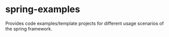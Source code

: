 spring-examples
===============

Provides code examples/template projects for different usage scenarios of the spring framework.